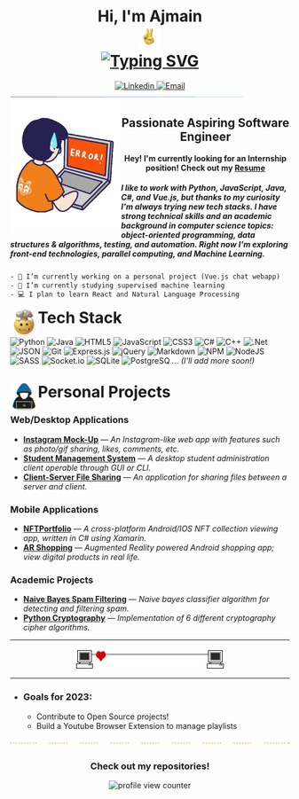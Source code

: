 <!--
**Ajmain-Khan/Ajmain-Khan** is a ✨ _special_ ✨ repository because its `README.md` (this file) appears on your GitHub profile.

Here are some ideas to get you started:

- 🔭 I’m currently working on ...
- 🌱 I’m currently learning ...
- 👯 I’m looking to collaborate on ...
- 🤔 I’m looking for help with ...
- 💬 Ask me about ...
- 📫 How to reach me: ...
- 😄 Pronouns: ...
- ⚡ Fun fact: ...
-->

<h1 align="center">
    Hi, I'm Ajmain <br>
    <img src="assets/hand.gif" width="40"> <br>
    <a href="https://git.io/typing-svg">
    <img src="https://readme-typing-svg.demolab.com?font=Oxygen&size=25&pause=1000&center=true&vCenter=true&width=435&lines=I+am+a+Software+Developer;and+a+student+pursuing+a+bachelors+;in+Computer+Science;Welcome+to+my+GitHub" alt="Typing SVG"/>
    </a>
</h1>

<div align="center">
    <a href="https://www.linkedin.com/in/ajmain-khan/">
        <img src="https://img.shields.io/badge/-LinkedIn%20|%20in/ajmain&#8208khan-blue?style=flat-square&logo=Linkedin&logoColor=white&link=https://www.linkedin.com/in/ajmain-khan/" height="28" alt="Linkedin"/>
    </a>
    <a href="mailto:ark.ajmain@gmail.com">
        <img src="https://img.shields.io/badge/-Gmail | ark.ajmain@gmail.com-d14836?style=flat-square&logo=Gmail&logoColor=white" height="28" alt="Email"/>
    </a>
</div>
<img  src="assets/seperator.gif">
<img align="left" src="assets/coding.webp" width="200">
<h2 align="center"> Passionate Aspiring Software Engineer</h2>

<p align="center">
    <b>
        Hey! I'm currently looking for an Internship position! Check out my
        <a href="https://drive.google.com/file/d/1tcKZw6DO7ifCIVrMWJsDt0Q_WyUhB6d9/view?usp=sharing">Resume</a>
    </b>
</p>

##### I like to work with Python, JavaScript, Java, C#, and Vue.js, but thanks to my curiosity I'm always trying new tech stacks. I have strong technical skills and an academic background in computer science topics: object-oriented programming, data structures & algorithms, testing, and automation. Right now I'm exploring front-end technologies, parallel computing, and Machine Learning.
    - 🔭 I’m currently working on a personal project (Vue.js chat webapp)
    - 🌱 I’m currently studying supervised machine learning
    - 💻 I plan to learn React and Natural Language Processing

<img align="left" src="assets/mind.gif" width="50">
<h1 style="margin-top: 1px;">Tech Stack</h1>

![Python](https://img.shields.io/badge/python-3670A0?style=for-the-badge&logo=python&logoColor=ffdd54) ![Java](https://img.shields.io/badge/java-%23ED8B00.svg?style=for-the-badge&logo=java&logoColor=white) ![HTML5](https://img.shields.io/badge/html5-%23E34F26.svg?style=for-the-badge&logo=html5&logoColor=white) ![JavaScript](https://img.shields.io/badge/javascript-%23323330.svg?style=for-the-badge&logo=javascript&logoColor=%23F7DF1E) ![CSS3](https://img.shields.io/badge/css3-%231572B6.svg?style=for-the-badge&logo=css3&logoColor=white) ![C#](https://img.shields.io/badge/c%23-%23239120.svg?style=for-the-badge&logo=c-sharp&logoColor=white) ![C++](https://img.shields.io/badge/c++-%2300599C.svg?style=for-the-badge&logo=c%2B%2B&logoColor=white) ![.Net](https://img.shields.io/badge/.NET-512BD4?style=for-the-badge&logo=dotnet&logoColor=white) ![JSON](https://img.shields.io/badge/json-5E5C5C?style=for-the-badge&logo=json&logoColor=white) ![Git](https://img.shields.io/badge/GIT-E44C30?style=for-the-badge&logo=git&logoColor=white) ![Express.js](https://img.shields.io/badge/express.js-%23404d59.svg?style=for-the-badge&logo=express&logoColor=%2361DAFB) ![jQuery](https://img.shields.io/badge/jquery-%230769AD.svg?style=for-the-badge&logo=jquery&logoColor=white) ![Markdown](https://img.shields.io/badge/markdown-%23000000.svg?style=for-the-badge&logo=markdown&logoColor=white) ![NPM](https://img.shields.io/badge/NPM-%23000000.svg?style=for-the-badge&logo=npm&logoColor=white) ![NodeJS](https://img.shields.io/badge/Node.js-339933?style=for-the-badge&logo=nodedotjs&logoColor=white) ![SASS](https://img.shields.io/badge/SASS-hotpink.svg?style=for-the-badge&logo=SASS&logoColor=white) ![Socket.io](https://img.shields.io/badge/Socket.io-black?style=for-the-badge&logo=socket.io&badgeColor=010101) ![SQLite](https://img.shields.io/badge/sqlite-%2307405e.svg?style=for-the-badge&logo=sqlite&logoColor=white) ![PostgreSQ](https://img.shields.io/badge/PostgreSQL-316192?style=for-the-badge&logo=postgresql&logoColor=white) *... (I'll add more soon!)*
<br><br>


<img align="left" src="assets/coder.gif" width="50">
<h1 style="margin-top: 1px;">Personal Projects</h1>

### Web/Desktop Applications
- <b>[Instagram Mock-Up](https://github.com/Ajmain-Khan/Python-Instagram-Mock-Web-App)</b> — <i>An Instagram-like web app with features such as photo/gif sharing, likes, comments, etc.</i>
- <b>[Student Management System](https://github.com/Ajmain-Khan/Student-Administration-System-Python)</b> — <i>A desktop student administration client operable through GUI or CLI.</i>
- <b>[Client-Server File Sharing](https://github.com/Ajmain-Khan/Client-Server-File-Sharing-System)</b> — <i>An application for sharing files between a server and client.</i>

### Mobile Applications
- <b>[NFTPortfolio](https://github.com/Ajmain-Khan/NFTPortfolio)</b> — <i>A cross-platform Android/IOS NFT collection viewing app, written in C# using Xamarin.</i>
- <b>[AR Shopping](https://github.com/Ajmain-Khan/Augmented-Reality-Shopping-App)</b> — <i>Augmented Reality powered Android shopping app; view digital products in real life.</i>

### Academic Projects
- <b>[Naive Bayes Spam Filtering](https://github.com/Ajmain-Khan/Naive-Bayes-Spam-Filtering)</b> — <i>Naive bayes classifier algorithm for detecting and filtering spam.</i>
- <b>[Python Cryptography](https://github.com/Ajmain-Khan/Python-Cryptography-Ciphers)</b> — <i>Implementation of 6 different cryptography cipher algorithms.</i>

---

<div align="center">
<img  src="assets/seperator2.gif">
</div>

---

* ### Goals for 2023:
    - Contribute to Open Source projects!
    - Build a Youtube Browser Extension to manage playlists

<img src="assets/seperator4.gif" width="1000">

<h3 align="center">Check out my repositories!</h3>

<p align="center">
    <img src="https://komarev.com/ghpvc/?username=Ajmain-Khan&color=581845&style=flat-square&label=PROFILE+VIEWS" alt="profile view counter">
</p>


